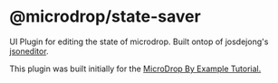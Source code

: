 # @microdrop/state-saver

UI Plugin for editing the state of microdrop. Built ontop of josdejong's [jsoneditor](https://github.com/josdejong/jsoneditor).

This plugin was built initially for the [MicroDrop By Example Tutorial.](https://github.com/sci-bots/microdrop-3/wiki/MicroDrop-By-Example)
